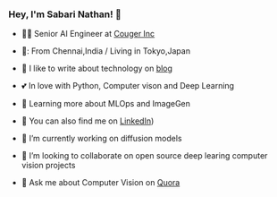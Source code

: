 ### Hey, I'm Sabari Nathan! 👋

- :technologist: Senior AI Engineer at [Couger Inc](https://github.com/couger-inc)
- 🏯: From Chennai,India / Living in Tokyo,Japan
- :notebook: I like to write about technology on [blog](https://computervisiontoml.wordpress.com/)
- :two_hearts: In love with Python, Computer vison and Deep Learning
- :seedling: Learning more about MLOps and ImageGen
- :handshake: You can also find me on [LinkedIn](https://www.linkedin.com/in/sabari-nathan-653a8735/))

- 🔭 I’m currently working on diffusion models
- 👯 I’m looking to collaborate on open source deep learing computer vision projects
- 💬 Ask me about Computer Vision on [Quora](https://www.quora.com/profile/Sabari-Nathan-4)
